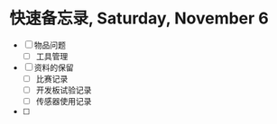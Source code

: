 # 快速备忘录,  Saturday, November 6

* [ ] 物品问题
  * [ ] 工具管理 
* [ ] 资料的保留
  * [ ] 比赛记录
  * [ ] 开发板试验记录
  * [ ] 传感器使用记录
* [ ] 